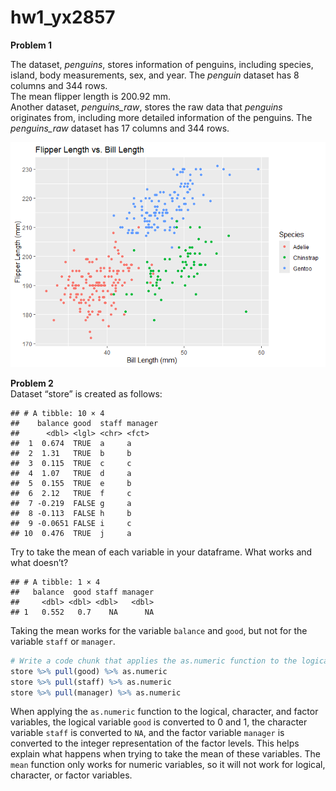 hw1_yx2857
================

**Problem 1**

The dataset, *penguins*, stores information of penguins, including
species, island, body measurements, sex, and year. The *penguin* dataset
has 8 columns and 344 rows.  
The mean flipper length is 200.92 mm.  
Another dataset, *penguins_raw*, stores the raw data that *penguins*
originates from, including more detailed information of the penguins.
The *penguins_raw* dataset has 17 columns and 344 rows.

![](p8105_hw1_yx2857I_files/figure-gfm/plot-1.png)<!-- -->

**Problem 2**  
Dataset “store” is created as follows:

    ## # A tibble: 10 × 4
    ##    balance good  staff manager
    ##      <dbl> <lgl> <chr> <fct>  
    ##  1  0.674  TRUE  a     a      
    ##  2  1.31   TRUE  b     b      
    ##  3  0.115  TRUE  c     c      
    ##  4  1.07   TRUE  d     a      
    ##  5  0.155  TRUE  e     b      
    ##  6  2.12   TRUE  f     c      
    ##  7 -0.219  FALSE g     a      
    ##  8 -0.113  FALSE h     b      
    ##  9 -0.0651 FALSE i     c      
    ## 10  0.476  TRUE  j     a

Try to take the mean of each variable in your dataframe. What works and
what doesn’t?

    ## # A tibble: 1 × 4
    ##   balance  good staff manager
    ##     <dbl> <dbl> <dbl>   <dbl>
    ## 1   0.552   0.7    NA      NA

Taking the mean works for the variable `balance` and `good`, but not for
the variable `staff` or `manager`.

``` r
# Write a code chunk that applies the as.numeric function to the logical, character, and factor variables (please show this chunk but not the output). What happens, and why? Does this help explain what happens when you try to take the mean?
store %>% pull(good) %>% as.numeric
store %>% pull(staff) %>% as.numeric
store %>% pull(manager) %>% as.numeric
```

When applying the `as.numeric` function to the logical, character, and
factor variables, the logical variable `good` is converted to 0 and 1,
the character variable `staff` is converted to `NA`, and the factor
variable `manager` is converted to the integer representation of the
factor levels. This helps explain what happens when trying to take the
mean of these variables. The `mean` function only works for numeric
variables, so it will not work for logical, character, or factor
variables.
